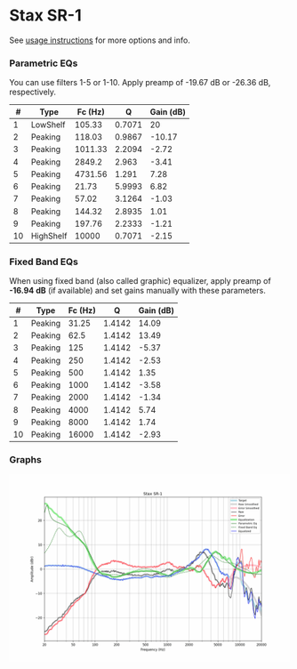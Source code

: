 # Stax SR-1
See [usage instructions](https://github.com/jaakkopasanen/AutoEq#usage) for more options and info.

### Parametric EQs
You can use filters 1-5 or 1-10. Apply preamp of -19.67 dB or -26.36 dB, respectively.

|   # | Type      |   Fc (Hz) |      Q |   Gain (dB) |
|-----|-----------|-----------|--------|-------------|
|   1 | LowShelf  |    105.33 | 0.7071 |       20    |
|   2 | Peaking   |    118.03 | 0.9867 |      -10.17 |
|   3 | Peaking   |   1011.33 | 2.2094 |       -2.72 |
|   4 | Peaking   |   2849.2  | 2.963  |       -3.41 |
|   5 | Peaking   |   4731.56 | 1.291  |        7.28 |
|   6 | Peaking   |     21.73 | 5.9993 |        6.82 |
|   7 | Peaking   |     57.02 | 3.1264 |       -1.03 |
|   8 | Peaking   |    144.32 | 2.8935 |        1.01 |
|   9 | Peaking   |    197.76 | 2.2333 |       -1.21 |
|  10 | HighShelf |  10000    | 0.7071 |       -2.15 |

### Fixed Band EQs
When using fixed band (also called graphic) equalizer, apply preamp of **-16.94 dB** (if available) and set gains manually with these parameters.

|   # | Type    |   Fc (Hz) |      Q |   Gain (dB) |
|-----|---------|-----------|--------|-------------|
|   1 | Peaking |     31.25 | 1.4142 |       14.09 |
|   2 | Peaking |     62.5  | 1.4142 |       13.49 |
|   3 | Peaking |    125    | 1.4142 |       -5.37 |
|   4 | Peaking |    250    | 1.4142 |       -2.53 |
|   5 | Peaking |    500    | 1.4142 |        1.35 |
|   6 | Peaking |   1000    | 1.4142 |       -3.58 |
|   7 | Peaking |   2000    | 1.4142 |       -1.34 |
|   8 | Peaking |   4000    | 1.4142 |        5.74 |
|   9 | Peaking |   8000    | 1.4142 |        1.74 |
|  10 | Peaking |  16000    | 1.4142 |       -2.93 |

### Graphs
![](./Stax%20SR-1.png)
